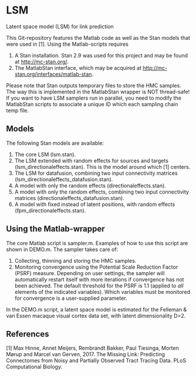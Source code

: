 # LSM
Latent space model (LSM) for link prediction

This Git-repository features the Matlab code as well as the Stan models that were used in [1]. Using the Matlab-scripts requires

1. A Stan installation. Stan 2.9 was used for this project and may be found at http://mc-stan.org/. 
2. The MatlabStan interface, which may be acquired at http://mc-stan.org/interfaces/matlab-stan. 

Please note that Stan outputs temporary files to store the HMC samples. The way this is implemented in the MatlabStan wrapper is NOT thread-safe! If you want to have LSM samplers run in parallel, you need to modify the MatlabStan scripts to associate a unique ID which each sampling chain temp file.

## Models

The following Stan models are available:

1. The core LSM (lsm.stan).
2. The LSM extended with random effects for sources and targets (lsm_directionaleffects.stan). This is the model around which [1] centers.
3. The LSM for datafusion, combining two input connectivity matrices (lsm_directionaleffects_datafusion.stan).
4. A model with only the random effects (directionaleffects.stan).
5. A model with only the random effects, combining two input connectivity matrices (directionaleffects_datafusion.stan).
6. A model with fixed instead of latent positions, with random effects (fpm_directionaleffects.stan).

## Using the Matlab-wrapper

The core Matlab script is sampler.m. Examples of how to use this script are shown in DEMO.m. The sampler takes care of:

1. Collecting, thinning and storing the HMC samples.
2. Monitoring convergence using the Potential Scale Reduction Factor (PSRF) measure. Depending on user settings, the sampler will automatically restart itself with more iterations if convergence has not been achieved. The default threshold for the PSRF is 1.1 (applied to *all* elements of the indicated variables). Which variables must be monitored for convergence is a user-supplied parameter.

In the DEMO.m script, a latent space model is estimated for the Felleman & van Essen macaque visual cortex data set, with latent dimensionality D=2. 


## References

[1] Max Hinne, Annet Meijers, Rembrandt Bakker, Paul Tiesinga, Morten Mørup and Marcel van Gerven, 2017. The Missing Link: Predicting Connectomes from Noisy and Partially Observed Tract Tracing Data. PLoS Computational Biology.
